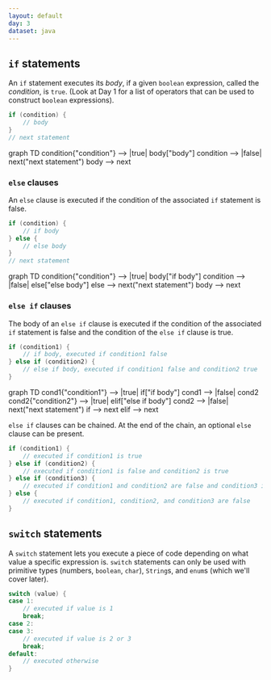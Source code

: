 ```yaml
---
layout: default
day: 3
dataset: java
---
```


## `if` statements
An `if` statement executes its *body*, if a given `boolean` expression, called the *condition*, is `true`.
(Look at Day 1 for a list of operators that can be used to construct `boolean` expressions).

```java
if (condition) {
    // body
}
// next statement
```

<div class="mermaid">
graph TD
condition{"condition"} --> |true| body["body"]
condition --> |false| next("next statement")
body --> next
</div>

### `else` clauses
An `else` clause is executed if the condition of the associated `if` statement is false.

```java
if (condition) {
	// if body
} else {
	// else body
}
// next statement
```

<div class="mermaid">
graph TD
condition{"condition"} --> |true| body["if body"]
condition --> |false| else["else body"]
else --> next("next statement")
body --> next
</div>

### `else if` clauses
The body of an `else if` clause is executed if the condition of the associated `if`
statement is false and the condition of the `else if` clause is true.

```java
if (condition1) {
	// if body, executed if condition1 false
} else if (condition2) {
	// else if body, executed if condition1 false and condition2 true
}
```

<div class="mermaid">
graph TD
cond1{"condition1"} --> |true| if["if body"]
cond1 --> |false| cond2
cond2{"condition2"} --> |true| elif["else if body"]
cond2 --> |false| next("next statement")
if --> next
elif --> next
</div>

`else if` clauses can be chained. At the end of the chain, an optional `else` clause
can be present.

```java
if (condition1) {
	// executed if condition1 is true
} else if (condition2) {
	// executed if condition1 is false and condition2 is true
} else if (condition3) {
	// executed if condition1 and condition2 are false and condition3 is true
} else {
	// executed if condition1, condition2, and condition3 are false
}
```

## `switch` statements
A `switch` statement lets you execute a piece of code depending on what value a specific
expression is. `switch` statements can only be used with primitive types (numbers, `boolean`, `char`), `String`s, and `enum`s (which we'll cover later).

```java
switch (value) {
case 1:
    // executed if value is 1
    break;
case 2:
case 3:
    // executed if value is 2 or 3
    break;
default:
    // executed otherwise
}
```
